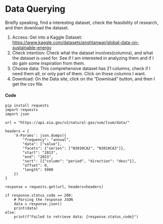 # Data Querying
  Briefly speaking, find a interesting dataset, check the feasibility of research, and then download the dataset.
  
1.	Access: Get into a Kaggle Dataset: https://www.kaggle.com/datasets/anshtanwar/global-data-on-sustainable-energy 
2.	Check intention: Check what the dataset involves(columns), and what the dataset is used for. See if I am interested in analyzing them and if I do gain some inspiration from them.
3.	Choose data: This comprehensive dataset has 21 columns, check if I need them all, or only part of them. Click on those columns I want.
4.	Download: On the Data site, click on the “Download” button, and then I get the csv file.

#### Code
```
pip install requests
import requests
import json

url = "https://api.eia.gov/v2/natural-gas/sum/lsum/data/"

headers = {
    'X-Params': json.dumps({
        "frequency": "annual",
        "data": ["value"],
        "facets": {"series": ["N3010CA2", "N3010CA3"]},
        "start": "2013",
        "end": "2023",
        "sort": [{"column": "period", "direction": "desc"}],
        "offset": 0,
        "length": 5000
    })
}

response = requests.get(url, headers=headers)

if response.status_code == 200:
    # Parsing the response JSON
    data = response.json()
    print(data)
else:
    print(f"Failed to retrieve data: {response.status_code}")

